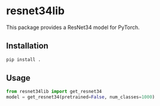 # resnet34lib

This package provides a ResNet34 model for PyTorch.

## Installation

```bash
pip install .
```

## Usage

```python
from resnet34lib import get_resnet34
model = get_resnet34(pretrained=False, num_classes=1000)
```
